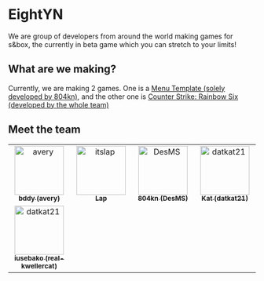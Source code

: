 # EightYN

We are group of developers from around the world making games for s&box, the currently in beta game which you can stretch to your limits!

## What are we making?

Currently, we are making 2 games. One is a [Menu Template (solely developed by 804kn)](https://asset.party/eightyn/menu_template), and the other one is [Counter Strike: Rainbow Six (developed by the whole team)](https://asset.party/eightyn/counter_strike_rainbow_siege)

## Meet the team

<table>
  <tbody>
    <tr>
      <td align="center" valign="top" width="14.28%">
      <a href="https://github.com/buddy-codes">
        <img src="https://github.com/buddy-codes.png" width="100px;" alt="avery"/>
        <br />
        <sub><b>bddy (avery)</b></sub>
      </a>
      </td>
      <td align="center" valign="top" width="14.28%">
      <a href="https://github.com/itslap">
        <img src="https://github.com/itslap.png" width="100px;" alt="itslap"/>
        <br />
        <sub><b>Lap</b></sub>
      </a>
      </td>
      <td align="center" valign="top" width="14.28%">
      <a href="https://github.com/DesMS">
        <img src="https://github.com/DesMS.png" width="100px;" alt="DesMS"/>
        <br />
        <sub><b>804kn (DesMS)</b></sub>
      </a>
      </td>
      <td align="center" valign="top" width="14.28%">
      <a href="https://github.com/datkat21">
        <img src="https://github.com/datkat21.png" width="100px;" alt="datkat21"/>
        <br />
        <sub><b>Kat (datkat21)</b></sub>
      </a>
      </td>
    </tr>
    <tr>
    <td align="center" valign="top" width="14.28%">
      <a href="https://github.com/real-kwellercat">
        <img src="https://github.com/real-kwellercat.png" width="100px;" alt="datkat21"/>
        <br />
        <sub><b>iusebako (real-kwellercat)</b></sub>
      </a>
      </td>
    </tr>
  </tbody>
</table>
